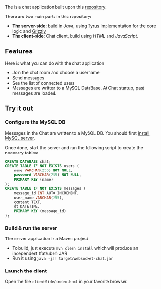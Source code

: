 The is a chat application built upon this [repository](https://github.com/abhirockzz/websocket-chat). 

There are two main parts in this repository:

- **The server-side**: build in _Java_, using [Tyrus](https://tyrus.java.net) implementation for the core logic and [Grizzly](https://grizzly.java.net/)
- **The client-side**: Chat client, build using _HTML_ and _JavaScript_.

## Features

Here is what you can do with the chat application

- Join the chat room and choose a username
- Send messages
- See the list of connected users
- Messages are written to a MySQL DataBase. At Chat startup, past messages are loaded.

## Try it out

### Configure the MySQL DB

Messages in the Chat are written to a MySQL DB. You should first [install MySQL server](https://dev.mysql.com/downloads/installer/).

Once done, start the server and run the following script to create the necesary tables:

```sql
CREATE DATABASE chat;
CREATE TABLE IF NOT EXISTS users (
    name VARCHAR(255) NOT NULL,
    password VARCHAR(255) NOT NULL,
    PRIMARY KEY (name)
);
CREATE TABLE IF NOT EXISTS messages (
    message_id INT AUTO_INCREMENT,
    user_name VARCHAR(255),
    content TEXT,
    dt DATETIME,
    PRIMARY KEY (message_id)
);
```

### Build & run the server

The server application is a Maven project

- To build, just execute `mvn clean install` which will produce an independent (fat/uber) JAR
- Run it using `java -jar target/websocket-chat.jar`

### Launch the client

Open the file `clientSide/index.html` in your favorite browser.
